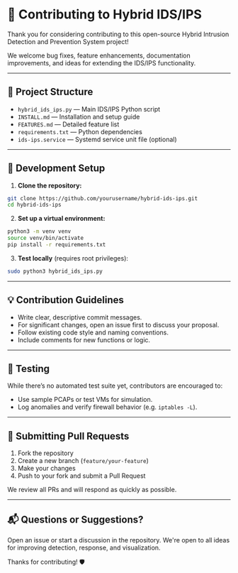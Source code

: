 
# 🤝 Contributing to Hybrid IDS/IPS

Thank you for considering contributing to this open-source Hybrid Intrusion Detection and Prevention System project!

We welcome bug fixes, feature enhancements, documentation improvements, and ideas for extending the IDS/IPS functionality.

---

## 📁 Project Structure

- `hybrid_ids_ips.py` — Main IDS/IPS Python script
- `INSTALL.md` — Installation and setup guide
- `FEATURES.md` — Detailed feature list
- `requirements.txt` — Python dependencies
- `ids-ips.service` — Systemd service unit file (optional)

---

## 🧰 Development Setup

1. **Clone the repository:**

```bash
git clone https://github.com/yourusername/hybrid-ids-ips.git
cd hybrid-ids-ips
```

2. **Set up a virtual environment:**

```bash
python3 -m venv venv
source venv/bin/activate
pip install -r requirements.txt
```

3. **Test locally** (requires root privileges):

```bash
sudo python3 hybrid_ids_ips.py
```

---

## 💡 Contribution Guidelines

- Write clear, descriptive commit messages.
- For significant changes, open an issue first to discuss your proposal.
- Follow existing code style and naming conventions.
- Include comments for new functions or logic.

---

## 🧪 Testing

While there’s no automated test suite yet, contributors are encouraged to:

- Use sample PCAPs or test VMs for simulation.
- Log anomalies and verify firewall behavior (e.g. `iptables -L`).

---

## 🚀 Submitting Pull Requests

1. Fork the repository
2. Create a new branch (`feature/your-feature`)
3. Make your changes
4. Push to your fork and submit a Pull Request

We review all PRs and will respond as quickly as possible.

---

## 📬 Questions or Suggestions?

Open an issue or start a discussion in the repository. We're open to all ideas for improving detection, response, and visualization.

Thanks for contributing! 🛡️
